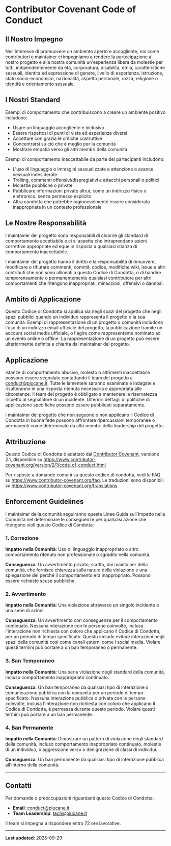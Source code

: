# Contributor Covenant Code of Conduct

## Il Nostro Impegno

Nell'interesse di promuovere un ambiente aperto e accogliente, noi come contributori e maintainer ci impegniamo a rendere la partecipazione al nostro progetto e alla nostra comunità un'esperienza libera da molestie per tutti, indipendentemente da età, corporatura, disabilità, etnia, caratteristiche sessuali, identità ed espressione di genere, livello di esperienza, istruzione, stato socio-economico, nazionalità, aspetto personale, razza, religione o identità e orientamento sessuale.

## I Nostri Standard

Esempi di comportamento che contribuiscono a creare un ambiente positivo includono:

* Usare un linguaggio accogliente e inclusivo
* Essere rispettosi di punti di vista ed esperienze diversi
* Accettare con grazia le critiche costruttive
* Concentrarsi su ciò che è meglio per la comunità
* Mostrare empatia verso gli altri membri della comunità

Esempi di comportamento inaccettabile da parte dei partecipanti includono:

* L'uso di linguaggio o immagini sessualizzate e attenzione o avance sessuali indesiderate
* Trolling, commenti offensivi/dispregiativi e attacchi personali o politici
* Molestie pubbliche o private
* Pubblicare informazioni private altrui, come un indirizzo fisico o elettronico, senza permesso esplicito
* Altra condotta che potrebbe ragionevolmente essere considerata inappropriata in un contesto professionale

## Le Nostre Responsabilità

I maintainer del progetto sono responsabili di chiarire gli standard di comportamento accettabile e ci si aspetta che intraprendano azioni correttive appropriate ed eque in risposta a qualsiasi istanza di comportamento inaccettabile.

I maintainer del progetto hanno il diritto e la responsabilità di rimuovere, modificare o rifiutare commenti, commit, codice, modifiche wiki, issue e altri contributi che non sono allineati a questo Codice di Condotta, o di bandire temporaneamente o permanentemente qualsiasi contributore per altri comportamenti che ritengono inappropriati, minacciosi, offensivi o dannosi.

## Ambito di Applicazione

Questo Codice di Condotta si applica sia negli spazi del progetto che negli spazi pubblici quando un individuo rappresenta il progetto o la sua comunità. Esempi di rappresentazione di un progetto o comunità includono l'uso di un indirizzo email ufficiale del progetto, la pubblicazione tramite un account social media ufficiale, o l'agire come rappresentante nominato ad un evento online o offline. La rappresentazione di un progetto può essere ulteriormente definita e chiarita dai maintainer del progetto.

## Applicazione

Istanze di comportamento abusivo, molesto o altrimenti inaccettabile possono essere segnalate contattando il team del progetto a conduct@piucane.it. Tutte le lamentele saranno esaminate e indagate e risulteranno in una risposta ritenuta necessaria e appropriata alle circostanze. Il team del progetto è obbligato a mantenere la riservatezza rispetto al segnalatore di un incidente. Ulteriori dettagli di politiche di applicazione specifiche possono essere pubblicati separatamente.

I maintainer del progetto che non seguono o non applicano il Codice di Condotta in buona fede possono affrontare ripercussioni temporanee o permanenti come determinate da altri membri della leadership del progetto.

## Attribuzione

Questo Codice di Condotta è adattato dal [Contributor Covenant](https://www.contributor-covenant.org), versione 2.1, disponibile su https://www.contributor-covenant.org/version/2/1/code_of_conduct.html

Per risposte a domande comuni su questo codice di condotta, vedi le FAQ su https://www.contributor-covenant.org/faq. Le traduzioni sono disponibili su https://www.contributor-covenant.org/translations

## Enforcement Guidelines

I maintainer della comunità seguiranno queste Linee Guida sull'Impatto nella Comunità nel determinare le conseguenze per qualsiasi azione che ritengono violi questo Codice di Condotta:

### 1. Correzione

**Impatto nella Comunità**: Uso di linguaggio inappropriato o altro comportamento ritenuto non professionale o sgradito nella comunità.

**Conseguenza**: Un avvertimento privato, scritto, dai maintainer della comunità, che fornisce chiarezza sulla natura della violazione e una spiegazione del perché il comportamento era inappropriato. Possono essere richieste scuse pubbliche.

### 2. Avvertimento

**Impatto nella Comunità**: Una violazione attraverso un singolo incidente o una serie di azioni.

**Conseguenza**: Un avvertimento con conseguenze per il comportamento continuato. Nessuna interazione con le persone coinvolte, inclusa l'interazione non richiesta con coloro che applicano il Codice di Condotta, per un periodo di tempo specificato. Questo include evitare interazioni negli spazi della comunità così come canali esterni come i social media. Violare questi termini può portare a un ban temporaneo o permanente.

### 3. Ban Temporaneo

**Impatto nella Comunità**: Una seria violazione degli standard della comunità, incluso comportamento inappropriato continuato.

**Conseguenza**: Un ban temporaneo da qualsiasi tipo di interazione o comunicazione pubblica con la comunità per un periodo di tempo specificato. Nessuna interazione pubblica o privata con le persone coinvolte, inclusa l'interazione non richiesta con coloro che applicano il Codice di Condotta, è permessa durante questo periodo. Violare questi termini può portare a un ban permanente.

### 4. Ban Permanente

**Impatto nella Comunità**: Dimostrare un pattern di violazione degli standard della comunità, incluso comportamento inappropriato continuato, molestie di un individuo, o aggressione verso o denigrazione di classi di individui.

**Conseguenza**: Un ban permanente da qualsiasi tipo di interazione pubblica all'interno della comunità.

---

## Contatti

Per domande o preoccupazioni riguardanti questo Codice di Condotta:

- **Email**: conduct@piucane.it
- **Team Leadership**: tech@piucane.it

Il team si impegna a rispondere entro 72 ore lavorative.

---

**Last updated**: 2025-09-29
